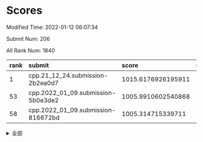 # Scores

Modified Time: 2022-01-12 06:07:34

Submit Num: 206

All Rank Num: 1840

| rank |               submit               |       score        |       sigma        | pk_num |
| :--- | :--------------------------------- | :----------------- | :----------------- | :----- |
| 1    | cpp.21_12_24.submission-2b2ea0d7   | 1015.6176926195911 | 1.3454493367037579 | 35     |
| 53   | cpp.2022_01_09.submission-5b0e3de2 | 1005.9910602540868 | 1.0866421701555384 | 35     |
| 58   | cpp.2022_01_09.submission-816672bd | 1005.314715339711  | 1.1115869755459142 | 36     |


<details>
<summary>全部</summary>

| rank |                 submit                 |       score        |       sigma        | pk_num |
| :--- | :------------------------------------- | :----------------- | :----------------- | :----- |
| 1    | cpp.21_12_24.submission-2b2ea0d7       | 1015.6176926195911 | 1.3454493367037579 | 35     |
| 2    | gobigger.level_3.submission_level_3_1  | 1013.2410364498185 | 1.2523393055046879 | 36     |
| 3    | gobigger.level_3.submission_level_3_44 | 1013.0763592622566 | 1.3633636129617162 | 36     |
| 4    | gobigger.level_3.submission_level_3_36 | 1012.6413794050064 | 1.3712847847385479 | 36     |
| 5    | gobigger.level_3.submission_level_3_7  | 1012.5868655193606 | 1.4316426515359364 | 30     |
| 6    | gobigger.level_3.submission_level_3_14 | 1012.1720608875462 | 1.3509242493488538 | 34     |
| 7    | gobigger.level_3.submission_level_3_27 | 1012.0423099038358 | 1.376952522971256  | 35     |
| 8    | gobigger.level_3.submission_level_3_29 | 1011.8624586042987 | 1.215774311594577  | 37     |
| 9    | gobigger.level_3.submission_level_3_22 | 1011.7615924054227 | 1.2245613483590254 | 39     |
| 10   | gobigger.level_3.submission_level_3_26 | 1011.7566482143845 | 1.3081288427100664 | 29     |
| 11   | gobigger.level_3.submission_level_3_32 | 1011.6711403951298 | 1.2016931736311796 | 35     |
| 12   | gobigger.level_3.submission_level_3_18 | 1011.5945629233827 | 1.184670964818542  | 35     |
| 13   | gobigger.level_3.submission_level_3_4  | 1011.4550044172765 | 1.224534928214352  | 36     |
| 14   | gobigger.level_3.submission_level_3_15 | 1011.3018097759315 | 1.1697032768536915 | 39     |
| 15   | gobigger.level_3.submission_level_3_19 | 1011.1351753274105 | 1.2874180777032145 | 33     |
| 16   | gobigger.level_3.submission_level_3_12 | 1011.1122323797271 | 1.1694433627255543 | 38     |
| 17   | gobigger.level_3.submission_level_3_2  | 1011.0727200142597 | 1.2637095740940953 | 31     |
| 18   | gobigger.level_3.submission_level_3_35 | 1011.0430268525745 | 1.1249999764743766 | 38     |
| 19   | gobigger.level_3.submission_level_3_28 | 1010.9814727474769 | 1.2047870601596227 | 37     |
| 20   | gobigger.level_3.submission_level_3_25 | 1010.7339706839036 | 1.2725216306411802 | 35     |
| 21   | gobigger.level_3.submission_level_3_46 | 1010.5473025224348 | 1.16558418346946   | 35     |
| 22   | gobigger.level_3.submission_level_3_37 | 1010.5318608600658 | 1.1810488926921923 | 39     |
| 23   | gobigger.level_3.submission_level_3_8  | 1010.4577736715962 | 1.1460822629030178 | 39     |
| 24   | gobigger.level_3.submission_level_3_11 | 1010.4238879080154 | 1.207161350180719  | 38     |
| 25   | gobigger.level_3.submission_level_3_13 | 1010.2975525104711 | 1.153015439964148  | 39     |
| 26   | gobigger.level_3.submission_level_3_48 | 1010.2903440967394 | 1.3204989565975245 | 31     |
| 27   | gobigger.level_3.submission_level_3_16 | 1010.2809367102684 | 1.1340946390457425 | 37     |
| 28   | gobigger.level_3.submission_level_3_24 | 1010.2525594947614 | 1.2393022177560513 | 39     |
| 29   | gobigger.level_3.submission_level_3_17 | 1010.2017636190768 | 1.1626362327217366 | 38     |
| 30   | gobigger.level_3.submission_level_3_21 | 1010.0147591060966 | 1.213689746951832  | 37     |
| 31   | gobigger.level_3.submission_level_3_23 | 1010.0076732107012 | 1.2275701807406434 | 36     |
| 32   | gobigger.level_3.submission_level_3_43 | 1009.8829236158259 | 1.3099884027303321 | 31     |
| 33   | gobigger.level_3.submission_level_3_5  | 1009.8697792010232 | 1.1833063532073829 | 35     |
| 34   | gobigger.level_3.submission_level_3_3  | 1009.7816221517646 | 1.1283246873534052 | 42     |
| 35   | gobigger.level_3.submission_level_3_38 | 1009.7379820695872 | 1.1590004876953979 | 36     |
| 36   | gobigger.level_3.submission_level_3_6  | 1009.6256141494888 | 1.224818531698404  | 33     |
| 37   | gobigger.level_3.submission_level_3_31 | 1009.5973372565137 | 1.1970452380135141 | 40     |
| 38   | gobigger.level_3.submission_level_3_40 | 1009.4459811945356 | 1.074774817344111  | 38     |
| 39   | gobigger.level_3.submission_level_3_33 | 1009.4292737982307 | 1.1439955659909524 | 38     |
| 40   | gobigger.level_3.submission_level_3_45 | 1009.4229566168193 | 1.1237574499256708 | 44     |
| 41   | gobigger.level_3.submission_level_3_47 | 1009.3851510406829 | 1.1419016290191286 | 35     |
| 42   | gobigger.level_3.submission_level_3_49 | 1009.3507493420101 | 1.1119077972257994 | 38     |
| 43   | gobigger.level_3.submission_level_3_34 | 1009.3148875094118 | 1.1283311531996398 | 37     |
| 44   | gobigger.level_3.submission_level_3_41 | 1009.0865681329816 | 1.0893311122892366 | 40     |
| 45   | gobigger.jsonzb.submission_level_4_0   | 1008.9900803148481 | 1.1328517261835749 | 33     |
| 46   | gobigger.level_3.submission_level_3_20 | 1008.9015085992797 | 1.0802974154794394 | 38     |
| 47   | gobigger.level_3.submission_level_3_30 | 1008.8605824889087 | 1.1353688572142937 | 37     |
| 48   | gobigger.level_3.submission_level_3_0  | 1008.7671375007501 | 1.194911006219923  | 34     |
| 49   | gobigger.level_3.submission_level_3_9  | 1008.668055320364  | 1.0646416749599978 | 41     |
| 50   | gobigger.level_3.submission_level_3_42 | 1008.3507851309091 | 1.1740998761940118 | 35     |
| 51   | gobigger.level_3.submission_level_3_39 | 1007.6522115183857 | 1.0932062111463594 | 38     |
| 52   | gobigger.level_3.submission_level_3_10 | 1006.878863027908  | 1.1270502618033997 | 33     |
| 53   | cpp.2022_01_09.submission-5b0e3de2     | 1005.9910602540868 | 1.0866421701555384 | 35     |
| 54   | gobigger.level_1.submission_level_1_9  | 1005.7904518799521 | 1.0453090735113812 | 38     |
| 55   | gobigger.level_1.submission_level_1_43 | 1005.7736988394314 | 1.0154598900315739 | 37     |
| 56   | gobigger.level_1.submission_level_1_45 | 1005.352723989568  | 1.063623617839198  | 35     |
| 57   | gobigger.level_1.submission_level_1_41 | 1005.3390848203469 | 1.1864555253562405 | 29     |
| 58   | cpp.2022_01_09.submission-816672bd     | 1005.314715339711  | 1.1115869755459142 | 36     |
| 59   | gobigger.level_1.submission_level_1_4  | 1004.7461034157004 | 1.0986930230768492 | 32     |
| 60   | gobigger.level_1.submission_level_1_2  | 1004.705439842838  | 1.129108114537037  | 32     |
| 61   | gobigger.level_1.submission_level_1_16 | 1004.5967455709075 | 1.0538723971933814 | 38     |
| 62   | gobigger.level_1.submission_level_1_5  | 1004.5950022647442 | 1.1309262706118073 | 33     |
| 63   | gobigger.level_1.submission_level_1_13 | 1004.5018172295908 | 1.047639819368563  | 35     |
| 64   | gobigger.level_1.submission_level_1_12 | 1004.3744390667181 | 1.1019093369511226 | 34     |
| 65   | gobigger.level_1.submission_level_1_15 | 1004.2691657366747 | 1.0685679537419956 | 33     |
| 66   | gobigger.level_1.submission_level_1_25 | 1004.1602710243    | 1.021333012149347  | 39     |
| 67   | gobigger.level_1.submission_level_1_47 | 1004.1579051465517 | 1.1749131320041946 | 34     |
| 68   | gobigger.level_1.submission_level_1_35 | 1004.1536763347353 | 1.1599003690306722 | 31     |
| 69   | gobigger.level_1.submission_level_1_22 | 1004.1422906038173 | 1.0375127311059873 | 38     |
| 70   | gobigger.level_1.submission_level_1_44 | 1004.0818453665804 | 1.1073682193858945 | 35     |
| 71   | gobigger.level_1.submission_level_1_3  | 1004.0599392550525 | 1.0755803982446674 | 37     |
| 72   | gobigger.level_1.submission_level_1_48 | 1004.0372109927458 | 1.0193648541028058 | 37     |
| 73   | gobigger.level_1.submission_level_1_8  | 1003.9856649242263 | 1.107135601978767  | 35     |
| 74   | gobigger.level_1.submission_level_1_30 | 1003.9328811125861 | 1.0749599345150669 | 34     |
| 75   | gobigger.level_1.submission_level_1_31 | 1003.9199292183955 | 1.115970924497689  | 31     |
| 76   | gobigger.level_1.submission_level_1_38 | 1003.7455224807187 | 1.0505406562370638 | 38     |
| 77   | gobigger.level_1.submission_level_1_34 | 1003.7260606974301 | 1.083955424340476  | 35     |
| 78   | gobigger.level_1.submission_level_1_6  | 1003.6998502159793 | 1.055749575534957  | 38     |
| 79   | gobigger.level_1.submission_level_1_23 | 1003.6351688010221 | 1.04042783659462   | 36     |
| 80   | gobigger.level_1.submission_level_1_19 | 1003.6331570740929 | 1.0217109304776986 | 38     |
| 81   | gobigger.level_1.submission_level_1_21 | 1003.4861146404124 | 1.1561895997949994 | 33     |
| 82   | gobigger.level_1.submission_level_1_39 | 1003.4788281817561 | 1.0927458526798144 | 36     |
| 83   | gobigger.level_1.submission_level_1_49 | 1003.3895131647437 | 1.028715245579051  | 39     |
| 84   | gobigger.level_1.submission_level_1_29 | 1003.2868378487624 | 1.1245630871370371 | 34     |
| 85   | gobigger.level_1.submission_level_1_14 | 1003.2676704859967 | 1.132407394070325  | 31     |
| 86   | gobigger.level_1.submission_level_1_11 | 1003.2419311707615 | 1.0870503562871046 | 33     |
| 87   | gobigger.level_1.submission_level_1_32 | 1003.1467498612128 | 1.049224585266124  | 36     |
| 88   | gobigger.level_1.submission_level_1_20 | 1003.079606984625  | 1.0428368956738103 | 35     |
| 89   | gobigger.level_1.submission_level_1_42 | 1003.0300433223042 | 1.022458433288786  | 35     |
| 90   | gobigger.level_1.submission_level_1_46 | 1003.029178031871  | 1.0530277156323844 | 37     |
| 91   | gobigger.level_1.submission_level_1_1  | 1003.0253676144117 | 1.0802452645195713 | 36     |
| 92   | gobigger.level_1.submission_level_1_26 | 1002.8224163747185 | 1.1002373816905462 | 34     |
| 93   | gobigger.level_1.submission_level_1_24 | 1002.7983669716708 | 1.0197223802055881 | 42     |
| 94   | gobigger.level_1.submission_level_1_36 | 1002.7298897280433 | 1.0605797942248587 | 37     |
| 95   | gobigger.level_1.submission_level_1_7  | 1002.6937344465895 | 1.1412442896538424 | 32     |
| 96   | gobigger.level_1.submission_level_1_37 | 1002.6361478148631 | 1.0581599241823805 | 38     |
| 97   | gobigger.level_1.submission_level_1_33 | 1002.6246642029996 | 1.093833264258145  | 33     |
| 98   | gobigger.level_1.submission_level_1_18 | 1002.3766348686718 | 1.0798047324872273 | 37     |
| 99   | gobigger.level_1.submission_level_1_27 | 1002.3764292429164 | 1.0686557190299208 | 36     |
| 100  | gobigger.level_1.submission_level_1_17 | 1001.8659965525616 | 1.0211900667688985 | 40     |
| 101  | gobigger.level_1.submission_level_1_0  | 1001.7275636440993 | 1.0282272209002272 | 37     |
| 102  | gobigger.level_1.submission_level_1_10 | 1001.6410949037798 | 1.0957599390844612 | 32     |
| 103  | gobigger.level_1.submission_level_1_28 | 1001.2012763668389 | 1.021402840227967  | 39     |
| 104  | gobigger.level_1.submission_level_1_40 | 1000.4625536533533 | 1.1325826194370574 | 32     |
| 105  | gobigger.random.submission_random_21   | 997.8971224323359  | 1.0560052827705257 | 36     |
| 106  | gobigger.random.submission_random_0    | 997.6485734611629  | 1.0589353975711557 | 35     |
| 107  | gobigger.random.submission_random_1    | 997.509806839836   | 1.13679401966025   | 33     |
| 108  | gobigger.random.submission_random_19   | 997.3916832594788  | 1.0891949782936603 | 32     |
| 109  | gobigger.random.submission_random_46   | 997.3695583397758  | 0.9867146152877297 | 37     |
| 110  | gobigger.random.submission_random_25   | 997.3081453171819  | 1.084092087534491  | 32     |
| 111  | gobigger.random.submission_random_44   | 997.1705206759449  | 1.0324034948998588 | 36     |
| 112  | gobigger.random.submission_random_13   | 997.1686877798277  | 1.014892242993667  | 40     |
| 113  | gobigger.random.submission_random_48   | 996.7126159842645  | 1.0798257939557419 | 33     |
| 114  | gobigger.random.submission_random_22   | 996.6250885076039  | 0.984799657187605  | 38     |
| 115  | gobigger.random.submission_random_30   | 996.5311141360279  | 1.0231663850296597 | 37     |
| 116  | gobigger.random.submission_random_39   | 996.4499788272154  | 1.0242613765115087 | 39     |
| 117  | gobigger.random.submission_random_6    | 996.4198849981302  | 1.061618320876808  | 35     |
| 118  | gobigger.level_2.submission_level_2_49 | 996.4098714992524  | 1.1365174770845021 | 33     |
| 119  | gobigger.random.submission_random_29   | 996.3834974149571  | 0.984336480774608  | 37     |
| 120  | gobigger.random.submission_random_18   | 996.36671875565    | 1.0068470758570554 | 39     |
| 121  | gobigger.random.submission_random_38   | 996.3490752903924  | 1.063928073445865  | 36     |
| 122  | gobigger.random.submission_random_8    | 996.2910035852203  | 1.050806586714293  | 36     |
| 123  | gobigger.random.submission_random_20   | 996.2636254600494  | 1.1033163207460746 | 34     |
| 124  | gobigger.random.submission_random_35   | 996.2610691235957  | 1.0817535824966638 | 36     |
| 125  | gobigger.random.submission_random_49   | 996.2552764296411  | 1.0356847386382468 | 33     |
| 126  | gobigger.random.submission_random_47   | 996.2309151586047  | 1.1418814909667814 | 32     |
| 127  | gobigger.random.submission_random_9    | 996.1937261644545  | 1.095703260583766  | 32     |
| 128  | gobigger.random.submission_random_40   | 996.1686174614748  | 0.9976214115713312 | 37     |
| 129  | gobigger.random.submission_random_41   | 996.0371521464454  | 1.1133882965986759 | 35     |
| 130  | gobigger.random.submission_random_17   | 996.0034343482369  | 1.0006792564196707 | 39     |
| 131  | gobigger.random.submission_random_3    | 996.0032564271379  | 1.0957058594803704 | 33     |
| 132  | gobigger.random.submission_random_16   | 995.9945642105819  | 1.037373345988899  | 37     |
| 133  | gobigger.random.submission_random_15   | 995.992992025824   | 1.1001069954524862 | 30     |
| 134  | gobigger.random.submission_random_10   | 995.9691592990902  | 1.0231082864615768 | 42     |
| 135  | gobigger.random.submission_random_2    | 995.9266549016986  | 1.0880423883242911 | 35     |
| 136  | gobigger.random.submission_random_34   | 995.769421390194   | 1.0670538666172626 | 36     |
| 137  | gobigger.random.submission_random_14   | 995.7482250475517  | 1.064093997198361  | 33     |
| 138  | gobigger.random.submission_random_43   | 995.6913624059792  | 1.0456489521234875 | 34     |
| 139  | gobigger.random.submission_random_4    | 995.5794547807875  | 1.0610320565274793 | 35     |
| 140  | gobigger.random.submission_random_28   | 995.5210475646819  | 1.1042609054778973 | 33     |
| 141  | gobigger.random.submission_random_7    | 995.5057874243068  | 1.1005502152299422 | 33     |
| 142  | gobigger.random.submission_random_32   | 995.4919359422744  | 1.1307985955179465 | 32     |
| 143  | gobigger.random.submission_random_33   | 995.4717348770976  | 1.0209403280330906 | 38     |
| 144  | gobigger.random.submission_random_5    | 995.4527014304001  | 1.0446566430559998 | 35     |
| 145  | gobigger.level_2.submission_level_2_29 | 995.4307485951224  | 1.1055016197565215 | 36     |
| 146  | gobigger.random.submission_random_27   | 995.3900279944871  | 1.0980838234124282 | 32     |
| 147  | gobigger.random.submission_random_45   | 995.343559260784   | 1.0198439882707102 | 37     |
| 148  | gobigger.random.submission_random_24   | 995.3223077264706  | 1.0356414963129228 | 35     |
| 149  | gobigger.random.submission_random_36   | 995.3025291132994  | 1.0760816365216106 | 37     |
| 150  | gobigger.random.submission_random_31   | 995.270542581817   | 1.0348031917387448 | 38     |
| 151  | gobigger.random.submission_random_42   | 995.2675519098298  | 1.0661872805326216 | 36     |
| 152  | gobigger.level_2.submission_level_2_38 | 995.254263136648   | 1.1454932824573654 | 36     |
| 153  | gobigger.level_2.submission_level_2_12 | 995.1928827067647  | 1.0972964874840525 | 35     |
| 154  | gobigger.random.submission_random_11   | 995.1773612444641  | 1.104376495141694  | 36     |
| 155  | gobigger.random.submission_random_23   | 995.0963663608652  | 1.0272972800400917 | 38     |
| 156  | gobigger.random.submission_random_37   | 994.9684380017849  | 1.086026264621499  | 36     |
| 157  | gobigger.level_2.submission_level_2_40 | 994.8821294565478  | 1.0744966046382078 | 38     |
| 158  | gobigger.level_2.submission_level_2_16 | 994.6217287234896  | 1.1674519588210763 | 34     |
| 159  | gobigger.level_2.submission_level_2_15 | 994.5982511733177  | 1.0755400809259321 | 40     |
| 160  | gobigger.level_2.submission_level_2_11 | 994.5081632919354  | 1.1204798371573745 | 38     |
| 161  | gobigger.random.submission_random_26   | 994.4629697267159  | 1.0064435281722823 | 39     |
| 162  | gobigger.level_2.submission_level_2_25 | 994.3589551224154  | 1.1566888515132883 | 34     |
| 163  | gobigger.level_2.submission_level_2_34 | 994.3007462083459  | 1.179785403486508  | 32     |
| 164  | gobigger.random.submission_random_12   | 994.2099177404459  | 1.2486446311807236 | 29     |
| 165  | gobigger.level_2.submission_level_2_36 | 994.1836325025022  | 1.0450641479583136 | 38     |
| 166  | gobigger.level_2.submission_level_2_27 | 994.181787375727   | 0.9914541513601677 | 42     |
| 167  | gobigger.level_2.submission_level_2_30 | 993.6837240538595  | 1.0619803110915058 | 38     |
| 168  | gobigger.level_2.submission_level_2_19 | 993.5243421844832  | 1.1066914376828356 | 35     |
| 169  | gobigger.level_2.submission_level_2_23 | 993.4175272824162  | 1.1432516399800405 | 36     |
| 170  | gobigger.level_2.submission_level_2_5  | 993.2594145142288  | 1.1999574188131317 | 34     |
| 171  | gobigger.level_2.submission_level_2_7  | 993.2399013320509  | 1.0909834141105883 | 41     |
| 172  | gobigger.level_2.submission_level_2_26 | 993.1857534851001  | 1.1681072496866196 | 33     |
| 173  | gobigger.level_2.submission_level_2_6  | 992.7873404587375  | 1.098592091518148  | 38     |
| 174  | gobigger.level_2.submission_level_2_31 | 992.7628098290021  | 1.1320513166497155 | 33     |
| 175  | gobigger.level_2.submission_level_2_37 | 992.7533723424513  | 1.0874965601152806 | 39     |
| 176  | gobigger.level_2.submission_level_2_33 | 992.5574512502441  | 1.093876994547198  | 36     |
| 177  | gobigger.level_2.submission_level_2_41 | 992.5562224552676  | 1.2055235382213956 | 31     |
| 178  | gobigger.level_2.submission_level_2_17 | 992.4565517019665  | 1.134804710388341  | 37     |
| 179  | gobigger.level_2.submission_level_2_42 | 992.4361693818807  | 1.1724888170061198 | 36     |
| 180  | gobigger.level_2.submission_level_2_1  | 992.3894143565317  | 1.167171753511564  | 36     |
| 181  | gobigger.level_2.submission_level_2_43 | 992.305942951667   | 1.0645228988300002 | 36     |
| 182  | gobigger.level_2.submission_level_2_21 | 992.2983030437267  | 1.1009590984455517 | 35     |
| 183  | gobigger.level_2.submission_level_2_20 | 992.2631355309599  | 1.1376975991895597 | 37     |
| 184  | gobigger.level_2.submission_level_2_28 | 992.1963364606582  | 1.083332944069433  | 39     |
| 185  | gobigger.level_2.submission_level_2_35 | 992.1953677593267  | 1.0922420622977984 | 36     |
| 186  | gobigger.level_2.submission_level_2_10 | 992.0830727055588  | 1.1285891952876939 | 38     |
| 187  | gobigger.level_2.submission_level_2_3  | 992.0187143351116  | 1.1864488751980107 | 33     |
| 188  | gobigger.level_2.submission_level_2_32 | 992.003608823727   | 1.2125028055946074 | 30     |
| 189  | gobigger.level_2.submission_level_2_24 | 991.8747941572817  | 1.131848830248488  | 38     |
| 190  | gobigger.level_2.submission_level_2_39 | 991.8366420061756  | 1.2159195066001038 | 33     |
| 191  | gobigger.level_2.submission_level_2_46 | 991.7679382136712  | 1.057247742124498  | 40     |
| 192  | gobigger.level_2.submission_level_2_2  | 991.7673634349047  | 1.1541262677650779 | 38     |
| 193  | gobigger.level_2.submission_level_2_8  | 991.5653598339638  | 1.2513603752540272 | 36     |
| 194  | gobigger.level_2.submission_level_2_4  | 991.5566594428441  | 1.1844465071938999 | 38     |
| 195  | gobigger.level_2.submission_level_2_0  | 991.4446200644171  | 1.1331467973868925 | 37     |
| 196  | gobigger.level_2.submission_level_2_18 | 991.3300051730919  | 1.1841018365331621 | 39     |
| 197  | gobigger.level_2.submission_level_2_22 | 990.9694846538491  | 1.1230415438097638 | 41     |
| 198  | gobigger.level_2.submission_level_2_14 | 990.8435251092903  | 1.1770237425757262 | 34     |
| 199  | gobigger.level_2.submission_level_2_13 | 990.7367687458735  | 1.334377773694701  | 34     |
| 200  | gobigger.level_2.submission_level_2_44 | 990.6202854651792  | 1.1704843757875334 | 34     |
| 201  | gobigger.level_2.submission_level_2_47 | 990.5993038934164  | 1.1982479801260084 | 34     |
| 202  | gobigger.level_2.submission_level_2_48 | 990.4412203989433  | 1.2110942081335434 | 33     |
| 203  | gobigger.level_2.submission_level_2_45 | 988.6328012059986  | 1.3335394295796352 | 36     |
| 204  | gobigger.level_2.submission_level_2_9  | 987.1029864529078  | 1.603754147393676  | 30     |
| 205  | gobigger.none.submission_none_1        | 985.2665783388524  | 1.5012431071162728 | 35     |
| 206  | gobigger.none.submission_none_0        | 978.160415986399   | 2.140608320243725  | 34     |

</details>